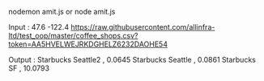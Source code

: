 nodemon amit.js or node amit.js

Input : 
47.6 -122.4 https://raw.githubusercontent.com/allinfra-ltd/test_oop/master/coffee_shops.csv?token=AA5HVELWEJRKDGHELZ6232DAOHE54

Output : 
Starbucks Seattle2 , 0.0645
Starbucks Seattle , 0.0861
Starbucks SF , 10.0793
